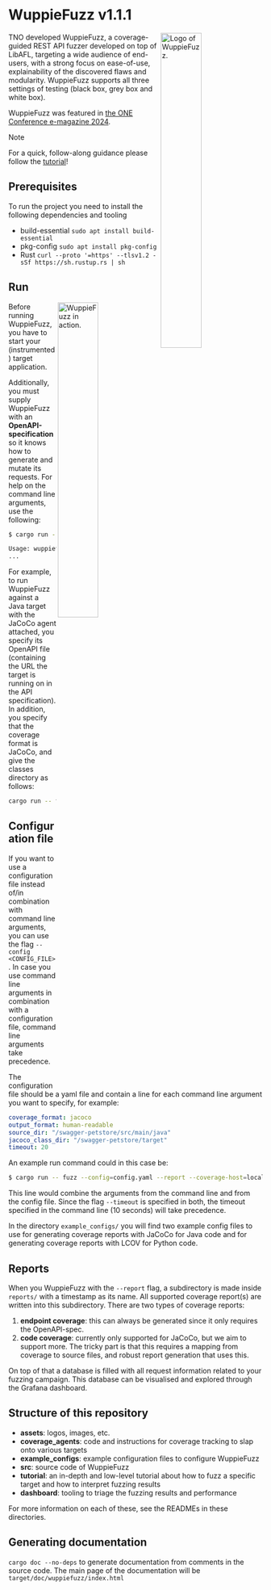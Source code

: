 # WuppieFuzz v1.1.1

<picture>
  <source media="(prefers-color-scheme: dark)" srcset="assets/WuppieFuzz-dark.svg">
  <source media="(prefers-color-scheme: light)" srcset="assets/WuppieFuzz.svg">
  <img alt="Logo of WuppieFuzz." src="assets/WuppieFuzz.svg" width="40%" min-width="250px" align="right">
</picture>

TNO developed WuppieFuzz, a coverage-guided REST API fuzzer developed on top of
LibAFL, targeting a wide audience of end-users, with a strong focus on
ease-of-use, explainability of the discovered flaws and modularity. WuppieFuzz
supports all three settings of testing (black box, grey box and white box).

WuppieFuzz was featured in
[the ONE Conference e-magazine 2024](https://emagazine.one-conference.nl/2024/finally-validate-your-publicly-exposed-interfaces-with-ease/).

> [!NOTE]  
> For a quick, follow-along guidance please follow the [tutorial](./tutorial)!

## Prerequisites

To run the project you need to install the following dependencies and tooling

- build-essential `sudo apt install build-essential`
- pkg-config `sudo apt install pkg-config`
- Rust `curl --proto '=https' --tlsv1.2 -sSf https://sh.rustup.rs | sh`

## Run

<picture>
  <img alt="WuppieFuzz in action." src="assets/WuppieFuzz-action.jfif" width="40%" min-width="250px" align="right">
</picture>

Before running WuppieFuzz, you have to start your (instrumented) target
application.

Additionally, you must supply WuppieFuzz with an **OpenAPI-specification** so it
knows how to generate and mutate its requests. For help on the command line
arguments, use the following:

```sh
$ cargo run -- --help # shows help for required parameters and flags

Usage: wuppiefuzz [OPTIONS] [OPENAPI_SPEC.YAML]
...
```

For example, to run WuppieFuzz against a Java target with the JaCoCo agent
attached, you specify its OpenAPI file (containing the URL the target is running
on in the API specification). In addition, you specify that the coverage format
is JaCoCo, and give the classes directory as follows:

```sh
cargo run -- fuzz openapi.yaml --coverage-format jacoco --jacoco-class-dir ../Targets/app/target/classes/
```

## Configuration file

If you want to use a configuration file instead of/in combination with command
line arguments, you can use the flag `--config <CONFIG_FILE>`. In case you use
command line arguments in combination with a configuration file, command line
arguments take precedence.

The configuration file should be a yaml file and contain a line for each command
line argument you want to specify, for example:

```yaml
coverage_format: jacoco
output_format: human-readable
source_dir: "/swagger-petstore/src/main/java"
jacoco_class_dir: "/swagger-petstore/target"
timeout: 20
```

An example run command could in this case be:

```sh
$ cargo run -- fuzz --config=config.yaml --report --coverage-host=localhost:6300 --timeout=10 ./openapi.yaml
```

This line would combine the arguments from the command line and from the config
file. Since the flag `--timeout` is specified in both, the timeout specified in
the command line (10 seconds) will take precedence.

In the directory `example_configs/` you will find two example config files to
use for generating coverage reports with JaCoCo for Java code and for generating
coverage reports with LCOV for Python code.

## Reports

When you WuppieFuzz with the `--report` flag, a subdirectory is made inside
`reports/` with a timestamp as its name. All supported coverage report(s) are
written into this subdirectory. There are two types of coverage reports:

1. **endpoint coverage**: this can always be generated since it only requires
   the OpenAPI-spec.
2. **code coverage**: currently only supported for JaCoCo, but we aim to support
   more. The tricky part is that this requires a mapping from coverage to source
   files, and robust report generation that uses this.

On top of that a database is filled with all request information related to your
fuzzing campaign. This database can be visualised and explored through the
Grafana dashboard.

## Structure of this repository

- **assets**: logos, images, etc.
- **coverage_agents**: code and instructions for coverage tracking to slap onto
  various targets
- **example_configs**: example configuration files to configure WuppieFuzz
- **src**: source code of WuppieFuzz
- **tutorial**: an in-depth and low-level tutorial about how to fuzz a specific
  target and how to interpret fuzzing results
- **dashboard**: tooling to triage the fuzzing results and performance

For more information on each of these, see the READMEs in these directories.

## Generating documentation

`cargo doc --no-deps` to generate documentation from comments in the source
code. The main page of the documentation will be
`target/doc/wuppiefuzz/index.html`
